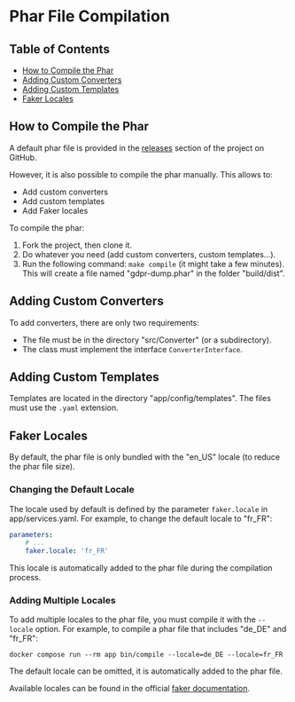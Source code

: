 # Phar File Compilation

## Table of Contents

- [How to Compile the Phar](#how-to-compile-the-phar)
- [Adding Custom Converters](#adding-custom-converters)
- [Adding Custom Templates](#adding-custom-templates)
- [Faker Locales](#faker-locales)

## How to Compile the Phar

A default phar file is provided in the [releases](https://github.com/Smile-SA/gdpr-dump/releases) section of the project on GitHub.

However, it is also possible to compile the phar manually.
This allows to:

- Add custom converters
- Add custom templates
- Add Faker locales

To compile the phar:

1. Fork the project, then clone it.
2. Do whatever you need (add custom converters, custom templates...).
3. Run the following command: `make compile` (it might take a few minutes).
   This will create a file named "gdpr-dump.phar" in the folder "build/dist".

## Adding Custom Converters

To add converters, there are only two requirements:

- The file must be in the directory "src/Converter" (or a subdirectory).
- The class must implement the interface `ConverterInterface`.

## Adding Custom Templates

Templates are located in the directory "app/config/templates".
The files must use the `.yaml` extension.

## Faker Locales

By default, the phar file is only bundled with the "en_US" locale (to reduce the phar file size).

### Changing the Default Locale

The locale used by default is defined by the parameter `faker.locale` in app/services.yaml.
For example, to change the default locale to "fr_FR":

```yaml
parameters:
    # ...
    faker.locale: 'fr_FR'
```

This locale is automatically added to the phar file during the compilation process.

### Adding Multiple Locales

To add multiple locales to the phar file, you must compile it with the `--locale` option.
For example, to compile a phar file that includes "de_DE" and "fr_FR":

```
docker compose run --rm app bin/compile --locale=de_DE --locale=fr_FR
```

The default locale can be omitted, it is automatically added to the phar file.

Available locales can be found in the official [faker documentation](https://fakerphp.github.io/).
